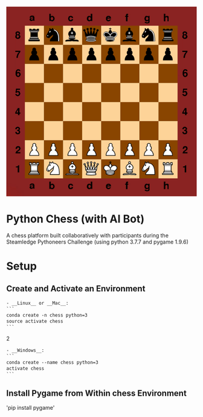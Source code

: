 ![Chess Board AI Mode](/misc/Chess.gif)
# Python Chess (with AI Bot)
A chess platform built collaboratively with participants during the Steamledge Pythoneers Challenge (using python 3.7.7 and pygame 1.9.6)

# Setup
## Create and Activate an Environment

	- __Linux__ or __Mac__: 
	```
	conda create -n chess python=3
	source activate chess
	```
2

	- __Windows__: 
	```
	conda create --name chess python=3
	activate chess
	```

## Install Pygame from Within chess Environment
'pip install pygame'
